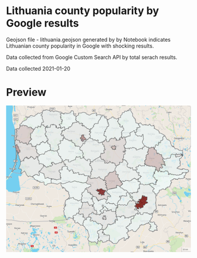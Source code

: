# Lithuania county popularity by Google results

Geojson file - lithuania.geojson generated by by Notebook indicates Lithuanian county popularity in Google with shocking results.

Data collected from Google Custom Search API by total serach results.

Data collected 2021-01-20

# Preview
![alt text](https://github.com/barbadosas/Lithuania_google_popularity/blob/main/img.PNG)
